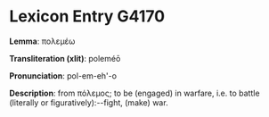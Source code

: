 # Lexicon Entry G4170

**Lemma**: πολεμέω

**Transliteration (xlit)**: poleméō

**Pronunciation**: pol-em-eh'-o

**Description**:
from πόλεμος; to be (engaged) in warfare, i.e. to battle (literally or figuratively):--fight, (make) war.
